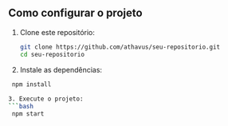 ## Como configurar o projeto

1. Clone este repositório:
   ```bash
   git clone https://github.com/athavus/seu-repositorio.git
   cd seu-repositorio
   
2. Instale as dependências:
  ```bash
   npm install
   
3. Execute o projeto:
  ```bash
   npm start
